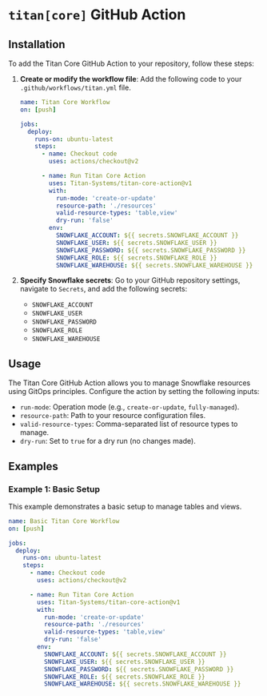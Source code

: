 # `titan[core]` GitHub Action

## Installation

To add the Titan Core GitHub Action to your repository, follow these steps:

1. **Create or modify the workflow file**: Add the following code to your `.github/workflows/titan.yml` file.

    ```yaml
    name: Titan Core Workflow
    on: [push]

    jobs:
      deploy:
        runs-on: ubuntu-latest
        steps:
          - name: Checkout code
            uses: actions/checkout@v2

          - name: Run Titan Core Action
            uses: Titan-Systems/titan-core-action@v1
            with:
              run-mode: 'create-or-update'
              resource-path: './resources'
              valid-resource-types: 'table,view'
              dry-run: 'false'
            env:
              SNOWFLAKE_ACCOUNT: ${{ secrets.SNOWFLAKE_ACCOUNT }}
              SNOWFLAKE_USER: ${{ secrets.SNOWFLAKE_USER }}
              SNOWFLAKE_PASSWORD: ${{ secrets.SNOWFLAKE_PASSWORD }}
              SNOWFLAKE_ROLE: ${{ secrets.SNOWFLAKE_ROLE }}
              SNOWFLAKE_WAREHOUSE: ${{ secrets.SNOWFLAKE_WAREHOUSE }}
    ```

2. **Specify Snowflake secrets**: Go to your GitHub repository settings, navigate to `Secrets`, and add the following secrets:
    - `SNOWFLAKE_ACCOUNT`
    - `SNOWFLAKE_USER`
    - `SNOWFLAKE_PASSWORD`
    - `SNOWFLAKE_ROLE`
    - `SNOWFLAKE_WAREHOUSE`

## Usage

The Titan Core GitHub Action allows you to manage Snowflake resources using GitOps principles. Configure the action by setting the following inputs:

- `run-mode`: Operation mode (e.g., `create-or-update`, `fully-managed`).
- `resource-path`: Path to your resource configuration files.
- `valid-resource-types`: Comma-separated list of resource types to manage.
- `dry-run`: Set to `true` for a dry run (no changes made).

## Examples

### Example 1: Basic Setup

This example demonstrates a basic setup to manage tables and views.

```yaml
name: Basic Titan Core Workflow
on: [push]

jobs:
  deploy:
    runs-on: ubuntu-latest
    steps:
      - name: Checkout code
        uses: actions/checkout@v2

      - name: Run Titan Core Action
        uses: Titan-Systems/titan-core-action@v1
        with:
          run-mode: 'create-or-update'
          resource-path: './resources'
          valid-resource-types: 'table,view'
          dry-run: 'false'
        env:
          SNOWFLAKE_ACCOUNT: ${{ secrets.SNOWFLAKE_ACCOUNT }}
          SNOWFLAKE_USER: ${{ secrets.SNOWFLAKE_USER }}
          SNOWFLAKE_PASSWORD: ${{ secrets.SNOWFLAKE_PASSWORD }}
          SNOWFLAKE_ROLE: ${{ secrets.SNOWFLAKE_ROLE }}
          SNOWFLAKE_WAREHOUSE: ${{ secrets.SNOWFLAKE_WAREHOUSE }}
```